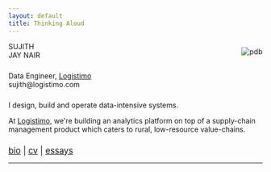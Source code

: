 ```yaml
---
layout: default
title: Thinking Aloud
---
```

<link href="https://fonts.googleapis.com/css?family=Muli" rel="stylesheet">

<div class="col-md-3">
    <div id="picpad">
    <a href="pbailis-lg.jpg"><img align="right" src ="https://pbs.twimg.com/profile_images/1044297926598696960/CD345Qsl_400x400.jpg" alt="pdb" id="pdb-pic" style=" margin-top: 10px; margin-left: 30px;"></a>
    </div>
</div>


<div class="col-md-offset-2 col-md-4">
      <div id="name">
	    <div class="semiboldtext">SUJITH</div>
	    <div class="boldtext">JAY NAIR</div>
      </div>
      <div id="title" style="margin-top: 1.5rem;">
        <div>Data Engineer, <a class="nodecor" href="http://logistimo.com/">Logistimo</a></div>
        <div id="email">sujith@logistimo.com</div>
      </div>
</div>

<div class="row">
  <div class ="col-md-offset-2 col-md-7">
    <div id="overview" style="margin-top: 1.5rem;">
	    <p>I design, build and operate data-intensive systems.</p>
	    <p>At <a href="http://logistimo.com">Logistimo</a>, we're building an analytics platform on top of a supply-chain management product which caters to rural, low-resource value-chains.</p>
	    <p></p>
    </div>
    <div style="margin-top: 1.5rem; font-size: 1.2em;"><a href="/about">bio</a> | <a href="cv.pdf">cv</a> | <a href="/essays">essays</a></div>
    <hr>
  </div> 
</div> 
